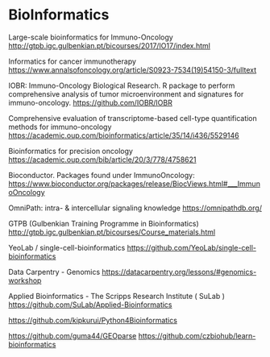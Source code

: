 # BioInformatics

Large-scale bioinformatics for Immuno-Oncology
http://gtpb.igc.gulbenkian.pt/bicourses/2017/IO17/index.html

Informatics for cancer immunotherapy
https://www.annalsofoncology.org/article/S0923-7534(19)54150-3/fulltext

IOBR: Immuno-Oncology Biological Research. R package to perform comprehensive analysis of tumor microenvironment and signatures for immuno-oncology.
https://github.com/IOBR/IOBR

Comprehensive evaluation of transcriptome-based cell-type quantification methods for immuno-oncology
https://academic.oup.com/bioinformatics/article/35/14/i436/5529146

Bioinformatics for precision oncology
https://academic.oup.com/bib/article/20/3/778/4758621

Bioconductor. Packages found under ImmunoOncology:
https://www.bioconductor.org/packages/release/BiocViews.html#___ImmunoOncology

OmniPath: intra- & intercellular signaling knowledge
https://omnipathdb.org/

GTPB (Gulbenkian Training Programme in Bioinformatics)
http://gtpb.igc.gulbenkian.pt/bicourses/Course_materials.html

YeoLab / single-cell-bioinformatics
https://github.com/YeoLab/single-cell-bioinformatics
 
Data Carpentry - Genomics
https://datacarpentry.org/lessons/#genomics-workshop
 
Applied Bioinformatics - The Scripps Research Institute ( SuLab )
https://github.com/SuLab/Applied-Bioinformatics

https://github.com/kipkurui/Python4Bioinformatics

https://github.com/guma44/GEOparse
https://github.com/czbiohub/learn-bioinformatics
